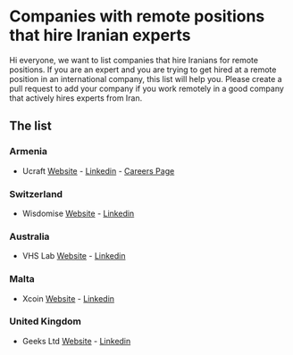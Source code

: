 # Companies with remote positions that hire Iranian experts

Hi everyone, we want to list companies that hire Iranians for remote positions. 
If you are an expert and you are trying to get hired at a remote position in an international company, this list will help you.
Please create a pull request to add your company if you work remotely in a good company that actively hires experts from Iran.


## The list
### Armenia
- Ucraft [Website](https://www.ucraft.com/) - [Linkedin](https://www.linkedin.com/company/ucraft/) - [Careers Page](https://jobs.ucraft.com/jobs/Careers)

### Switzerland
- Wisdomise [Website](https://wisdomise.io/) - [Linkedin](https://www.linkedin.com/company/wisdomise/)

### Australia
- VHS Lab [Website](https://www.vhslab.com/) - [Linkedin](https://www.linkedin.com/company/virtually-human/)

### Malta
- Xcoin [Website](https://xcoins.com/en/) - [Linkedin](https://www.linkedin.com/company/realxcoins/)

### United Kingdom
- Geeks Ltd [Website](https://www.geeks.ltd.uk/) - [Linkedin](https://uk.linkedin.com/company/geeks-ltd)

